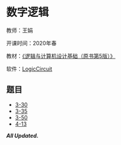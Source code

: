 # 数字逻辑

教师：王娟

开课时间：2020年春

教材：[《逻辑与计算机设计基础（原书第5版）》](https://book.douban.com/subject/27088949/)

软件：[LogicCircuit](http://www.logiccircuit.org/)

## 题目

- [3-30](https://github.com/Hyperzsb/BIT/tree/master/2020/digital-logic/3-30)
- [3-35](https://github.com/Hyperzsb/BIT/tree/master/2020/digital-logic/3-35)
- [3-50](https://github.com/Hyperzsb/BIT/tree/master/2020/digital-logic/3-50)
- [4-13](https://github.com/Hyperzsb/BIT/tree/master/2020/digital-logic/4-13)

***All Updated.***